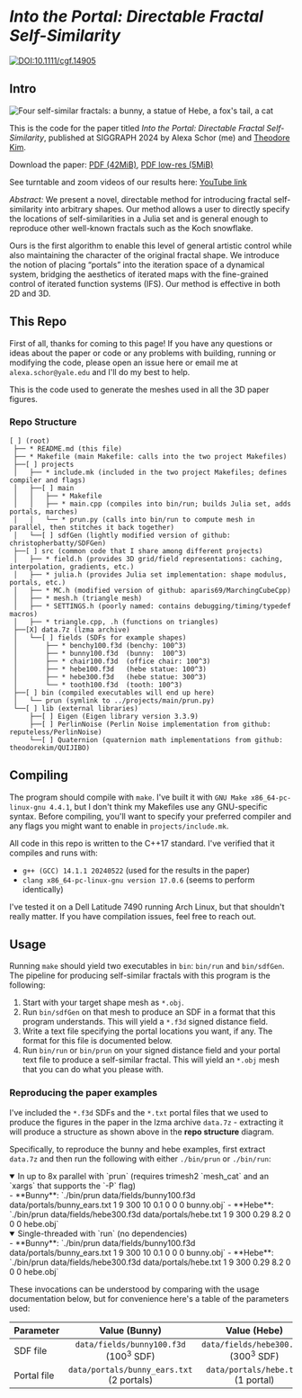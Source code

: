 # *Into the Portal: Directable Fractal Self-Similarity*

[![DOI:10.1111/cgf.14905](https://zenodo.org/badge/DOI/10.1145/3641519.3657466.svg)](https://doi.org/10.1145/3641519.3657466)

## Intro
![Four self-similar fractals: a bunny, a statue of Hebe, a fox's tail, a cat](https://github.com/user-attachments/assets/b1f31c93-b81d-4c64-b0b7-183385c6e37c)

This is the code for the paper titled _Into the Portal: Directable Fractal
Self-Similarity_, published at SIGGRAPH 2024 by Alexa Schor (me) and [Theodore
Kim](https://tkim.graphics).

Download the paper:
[PDF (42MiB)](https://alexaschor.com/into-the-portal/files/into_the_portal.pdf),
[PDF low-res (5MiB)](https://alexaschor.com/into-the-portal/files/into_the_portal_smaller.pdf)

See turntable and zoom videos of our results here:
[YouTube link](https://youtu.be/8X9RlcaklHU)


_Abstract:_ We present a novel, directable method for introducing fractal
self-similarity into arbitrary shapes. Our method allows a user to directly
specify the locations of self-similarities in a Julia set and is general enough
to reproduce other well-known fractals such as the Koch snowflake.

Ours is the first algorithm to enable this level of general artistic control
while also maintaining the character of the original fractal shape. We
introduce the notion of placing “portals” into the iteration space of a
dynamical system, bridging the aesthetics of iterated maps with the
fine-grained control of iterated function systems (IFS). Our method is
effective in both 2D and 3D.

## This Repo

First of all, thanks for coming to this page! If you have any questions or
ideas about the paper or code or any problems with building, running or
modifying the code, please open an issue here or email me at
`alexa.schor@yale.edu` and I'll do my best to help.

This is the code used to generate the meshes used in all the 3D paper figures.

### Repo Structure
```
[ ] (root)
 ├── * README.md (this file)
 ├── * Makefile (main Makefile: calls into the two project Makefiles)
 ├──[ ] projects
 │   ├── * include.mk (included in the two project Makefiles; defines compiler and flags)
 │   ├──[ ] main
 │   │   ├── * Makefile
 │   │   ├── * main.cpp (compiles into bin/run; builds Julia set, adds portals, marches)
 │   │   └── * prun.py (calls into bin/run to compute mesh in parallel, then stitches it back together)
 │   └──[ ] sdfGen (lightly modified version of github: christopherbatty/SDFGen)
 ├──[ ] src (common code that I share among different projects)
 │   ├── * field.h (provides 3D grid/field representations: caching, interpolation, gradients, etc.)
 │   ├── * julia.h (provides Julia set implementation: shape modulus, portals, etc.)
 │   ├── * MC.h (modified version of github: aparis69/MarchingCubeCpp)
 │   ├── * mesh.h (triangle mesh)
 │   ├── * SETTINGS.h (poorly named: contains debugging/timing/typedef macros)
 │   ├── * triangle.cpp, .h (functions on triangles)
 ├──[X] data.7z (lzma archive)
 │   └──[ ] fields (SDFs for example shapes)
 │       ├── * benchy100.f3d (benchy: 100^3)
 │       ├── * bunny100.f3d  (bunny:  100^3)
 │       ├── * chair100.f3d  (office chair: 100^3)
 │       ├── * hebe100.f3d   (hebe statue: 100^3)
 │       ├── * hebe300.f3d   (hebe statue: 300^3)
 │       └── * tooth100.f3d  (tooth: 100^3)
 ├──[ ] bin (compiled executables will end up here)
 │   └── prun (symlink to ../projects/main/prun.py)
 └──[ ] lib (external libraries)
     ├──[ ] Eigen (Eigen library version 3.3.9)
     ├──[ ] PerlinNoise (Perlin Noise implementation from github: reputeless/PerlinNoise)
     └──[ ] Quaternion (quaternion math implementations from github: theodorekim/QUIJIBO)
```


## Compiling

The program should compile with `make`. I've built it with `GNU Make
x86_64-pc-linux-gnu 4.4.1`, but I don't think my Makefiles use any GNU-specific
syntax. Before compiling, you'll want to specify your preferred compiler and
any flags you might want to enable in `projects/include.mk`.

All code in this repo is written to the C++17 standard. I've verified that it
compiles and runs with:

- `g++ (GCC) 14.1.1 20240522` (used for the results in the paper)
- `clang x86_64-pc-linux-gnu version 17.0.6` (seems to perform identically)

I've tested it on a Dell Latitude 7490 running Arch Linux, but that shouldn't
really matter. If you have compilation issues, feel free to reach out.

## Usage

Running `make` should yield two executables in `bin`: `bin/run` and
`bin/sdfGen`. The pipeline for producing self-similar fractals with this
program is the following:

1. Start with your target shape mesh as `*.obj`.
2. Run `bin/sdfGen` on that mesh to produce an SDF in a format that this
   program understands. This will yield a `*.f3d` signed distance field.
3. Write a text file specifying the portal locations you want, if any. The
   format for this file is documented below.
4. Run `bin/run` or `bin/prun` on your signed distance field and your portal
   text file to produce a self-similar fractal. This will yield an `*.obj` mesh
   that you can do what you please with.

### Reproducing the paper examples

I've included the `*.f3d` SDFs and the `*.txt` portal files that we used to
produce the figures in the paper in the lzma archive `data.7z` - extracting it
will produce a structure as shown above in the **repo structure** diagram.

Specifically, to reproduce the bunny and hebe examples, first extract `data.7z`
and then run the following with either `./bin/prun` or `./bin/run`:

<details open>
<summary>In up to 8x parallel with `prun` (requires trimesh2 `mesh_cat` and an `xargs` that supports the `-P` flag)</summary>
- **Bunny**: `./bin/prun data/fields/bunny100.f3d data/portals/bunny_ears.txt 1 9 300 10 0.1 0 0 0 bunny.obj`
- **Hebe**: `./bin/prun data/fields/hebe300.f3d data/portals/hebe.txt 1 9 300 0.29 8.2 0 0 0 hebe.obj`
</details>

<details open>
<summary>Single-threaded with `run` (no dependencies)</summary>
- **Bunny**: `./bin/prun data/fields/bunny100.f3d data/portals/bunny_ears.txt 1 9 300 10 0.1 0 0 0 bunny.obj`
- **Hebe**: `./bin/prun data/fields/hebe300.f3d data/portals/hebe.txt 1 9 300 0.29 8.2 0 0 0 hebe.obj`
</details>

These invocations can be understood by comparing with the usage documentation
below, but for convenience here's a table of the parameters used:

| Parameter     | Value (Bunny)                                    | Value (Hebe)                                     |
| ------------- |:------------------------------------------------:|:------------------------------------------------:|
| SDF file      | `data/fields/bunny100.f3d` (100<sup>3</sup> SDF) | `data/fields/hebe300.f3d` (300<sup>3</sup> SDF)  |
| Portal file   | `data/portals/bunny_ears.txt` (2 portals)        | `data/portals/hebe.txt` (1 portal)               |


